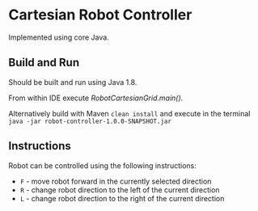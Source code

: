 # Cartesian Robot Controller
Implemented using core Java.

## Build and Run

Should be built and run using Java 1.8.

From within IDE execute *RobotCartesianGrid.main()*.

Alternatively build with Maven `clean install` and execute in the terminal 
`java -jar robot-controller-1.0.0-SNAPSHOT.jar` 

## Instructions
Robot can be controlled using the following instructions:
* `F` - move robot forward in the currently selected direction
* `R` - change robot direction to the left of the current direction
* `L` - change robot direction to the right of the current direction